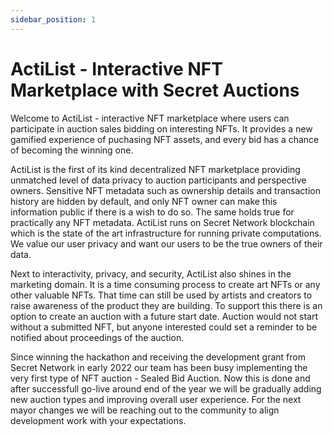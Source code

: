 ```yaml
---
sidebar_position: 1
---
```


# ActiList - Interactive NFT Marketplace with Secret Auctions

Welcome to ActiList - interactive NFT marketplace where users can participate in auction sales bidding on interesting NFTs. It provides a new gamified experience of puchasing NFT assets, and every bid has a chance of becoming the winning one.

ActiList is the first of its kind decentralized NFT marketplace providing unmatched level of data privacy to auction participants and perspective owners. Sensitive NFT metadata such as ownership details and transaction history are hidden by default, and only NFT owner can make this information public if there is a wish to do so. The same holds true for practically any NFT metadata. ActiList runs on Secret Network blockchain which is the state of the art infrastructure for running private computations. We value our user privacy and want our users to be the true owners of their data. 

Next to interactivity, privacy, and security, ActiList also shines in the marketing domain. It is a time consuming process to create art NFTs or any other valuable NFTs. That time can still be used by artists and creators to raise awareness of the product they are building. To support this there is an option to create an auction with a future start date. Auction would not start without a submitted NFT, but anyone interested could set a reminder to be notified about proceedings of the auction.

Since winning the hackathon and receiving the development grant from Secret Network in early 2022 our team has been busy implementing the very first type of NFT auction - Sealed Bid Auction. Now this is done and after successfull go-live around end of the year we will be gradually adding new auction types and improving overall user experience. For the next mayor changes we will be reaching out to the community to align development work with your expectations.




